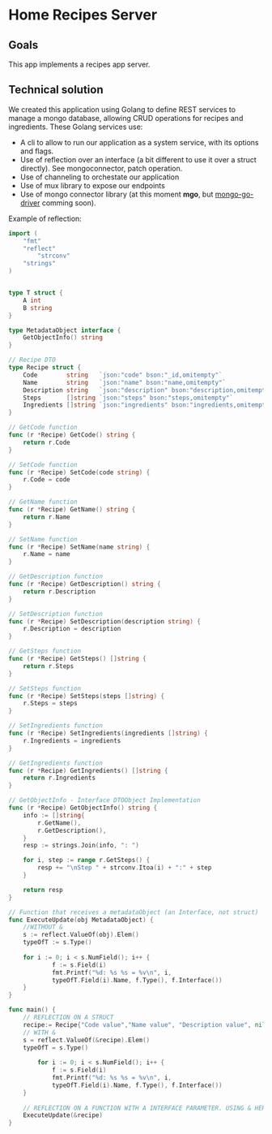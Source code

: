 # Home Recipes Server

## Goals

This app implements a recipes app server.

## Technical solution

We created this application using Golang to define REST services to manage a mongo database, allowing CRUD operations for recipes and ingredients. These Golang services use:

- A cli to allow to run our application as a system service, with its options and flags.
- Use of reflection over an interface (a bit different to use it over a struct directly). See mongoconnector, patch operation.
- Use of channeling to orchestate our application
- Use of mux library to expose our endpoints
- Use of mongo connector library (at this moment __mgo__, but [mongo-go-driver](https://github.com/mongodb/mongo-go-driver) comming soon).

Example of reflection:

```go
import (
	"fmt"
	"reflect"
		"strconv"
	"strings"
)


type T struct {
    A int
    B string
}

type MetadataObject interface {
	GetObjectInfo() string
}

// Recipe DTO
type Recipe struct {
	Code        string   `json:"code" bson:"_id,omitempty"`
	Name        string   `json:"name" bson:"name,omitempty"`
	Description string   `json:"description" bson:"description,omitempty"`
	Steps       []string `json:"steps" bson:"steps,omitempty"`
	Ingredients []string `json:"ingredients" bson:"ingredients,omitempty"`
}

// GetCode function
func (r *Recipe) GetCode() string {
	return r.Code
}

// SetCode function
func (r *Recipe) SetCode(code string) {
	r.Code = code
}

// GetName function
func (r *Recipe) GetName() string {
	return r.Name
}

// SetName function
func (r *Recipe) SetName(name string) {
	r.Name = name
}

// GetDescription function
func (r *Recipe) GetDescription() string {
	return r.Description
}

// SetDescription function
func (r *Recipe) SetDescription(description string) {
	r.Description = description
}

// GetSteps function
func (r *Recipe) GetSteps() []string {
	return r.Steps
}

// SetSteps function
func (r *Recipe) SetSteps(steps []string) {
	r.Steps = steps
}

// SetIngredients function
func (r *Recipe) SetIngredients(ingredients []string) {
	r.Ingredients = ingredients
}

// GetIngredients function
func (r *Recipe) GetIngredients() []string {
	return r.Ingredients
}

// GetObjectInfo - Interface DTOObject Implementation
func (r *Recipe) GetObjectInfo() string {
	info := []string{
		r.GetName(),
		r.GetDescription(),
	}
	resp := strings.Join(info, ": ")

	for i, step := range r.GetSteps() {
		resp += "\nStep " + strconv.Itoa(i) + ":" + step
	}

	return resp
}

// Function that receives a metadataObject (an Interface, not struct)
func ExecuteUpdate(obj MetadataObject) {
    //WITHOUT &
	s := reflect.ValueOf(obj).Elem()
	typeOfT := s.Type()
	
	for i := 0; i < s.NumField(); i++ {
    		f := s.Field(i)
    		fmt.Printf("%d: %s %s = %v\n", i,
        	typeOfT.Field(i).Name, f.Type(), f.Interface())
	}
}

func main() {
    // REFLECTION ON A STRUCT
	recipe:= Recipe{"Code value","Name value", "Description value", nil, nil}
	// WITH &
	s = reflect.ValueOf(&recipe).Elem()
	typeOfT = s.Type()
	
		for i := 0; i < s.NumField(); i++ {
    		f := s.Field(i)
    		fmt.Printf("%d: %s %s = %v\n", i,
        	typeOfT.Field(i).Name, f.Type(), f.Interface())
	}
    
    // REFLECTION ON A FUNCTION WITH A INTERFACE PARAMETER. USING & HERE, NOT INSIDE
	ExecuteUpdate(&recipe)
}

```

